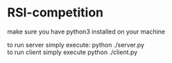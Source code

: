 # RSI-competition

make sure you have python3 installed on your machine

to run server simply execute: python ./server.py
<br>
to run client simply execute python ./client.py


